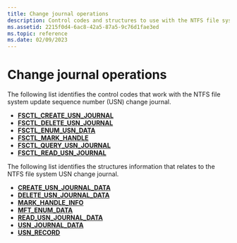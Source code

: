 ```yaml
---
title: Change journal operations
description: Control codes and structures to use with the NTFS file system update sequence number (USN) change journal.
ms.assetid: 2215f0d4-6ac8-42a5-87a5-9c76d1fae3ed
ms.topic: reference
ms.date: 02/09/2023
---
```


# Change journal operations

The following list identifies the control codes that work with the NTFS file system update sequence number (USN) change journal.

- [**FSCTL\_CREATE\_USN\_JOURNAL**](/windows/win32/api/winioctl/ni-winioctl-fsctl_create_usn_journal)
- [**FSCTL\_DELETE\_USN\_JOURNAL**](/windows/win32/api/winioctl/ni-winioctl-fsctl_delete_usn_journal)
- [**FSCTL\_ENUM\_USN\_DATA**](/windows/win32/api/winioctl/ni-winioctl-fsctl_enum_usn_data)
- [**FSCTL\_MARK\_HANDLE**](/windows/win32/api/winioctl/ni-winioctl-fsctl_mark_handle)
- [**FSCTL\_QUERY\_USN\_JOURNAL**](/windows/win32/api/winioctl/ni-winioctl-fsctl_query_usn_journal)
- [**FSCTL\_READ\_USN\_JOURNAL**](/windows/win32/api/winioctl/ni-winioctl-fsctl_read_usn_journal)

The following list identifies the structures information that relates to the NTFS file system USN change journal.

- [**CREATE\_USN\_JOURNAL\_DATA**](/windows/win32/api/WinIoCtl/ns-winioctl-create_usn_journal_data)
- [**DELETE\_USN\_JOURNAL\_DATA**](/windows/win32/api/WinIoCtl/ns-winioctl-delete_usn_journal_data)
- [**MARK\_HANDLE\_INFO**](/windows-hardware/drivers/ddi/ntifs/ns-ntifs-mark_handle_info)
- [**MFT\_ENUM\_DATA**](/windows/win32/api/WinIoCtl/ns-winioctl-mft_enum_data_v0)
- [**READ\_USN\_JOURNAL\_DATA**](/windows/win32/api/WinIoCtl/ns-winioctl-read_usn_journal_data_v0)
- [**USN\_JOURNAL\_DATA**](/windows/win32/api/WinIoCtl/ns-winioctl-usn_journal_data_v0)
- [**USN\_RECORD**](/windows/win32/api/WinIoCtl/ns-winioctl-usn_record_v2)
